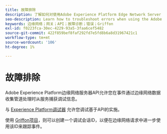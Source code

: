 ```yaml
---
title: 故障排除
description: 了解如何对使用Adobe Experience Platform Edge Network Server API时的错误进行故障诊断
seo-description: Learn how to troubleshoot errors when using the Adobe Experience Platform Edge Network Server API
keywords: 边缘网络；网关；API；故障诊断；错误；Griffon
exl-id: f0223fca-30ec-4229-93a5-3faa6cef5482
source-git-commit: 422f859bef8faf292fd7e5fd8b6a8d31967421c1
workflow-type: tm+mt
source-wordcount: '106'
ht-degree: 1%

---
```


# 故障排除

Adobe Experience Platform边缘网络服务器API允许您在事件通过边缘网络数据收集管道处理时从服务捕获调试信息。

与 [Experience Platform调试器](https://experienceleague.adobe.com/docs/debugger-learn/tutorials/experience-platform-debugger/introduction-to-the-experience-platform-debugger.html?lang=en) 允许您调试基于API的实施。

使用 [Griffon项目](https://aep-sdks.gitbook.io/docs/beta/project-griffon)，则可以创建一个调试会话ID，以便在边缘网络请求中进一步使用该ID来跟踪事件。
